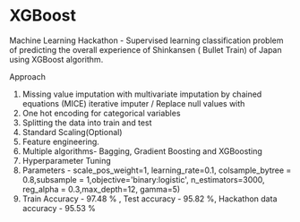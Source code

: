 # XGBoost
Machine Learning Hackathon -
Supervised learning classification problem of predicting the overall experience of Shinkansen ( Bullet Train) of Japan using XGBoost algorithm.

Approach
1. Missing value imputation with multivariate imputation by chained equations (MICE) iterative imputer / Replace null values with 
2. One hot encoding for categorical variables
3. Splitting the data into train and test
4. Standard Scaling(Optional)
5. Feature engineering.
6. Multiple algorithms- Bagging, Gradient Boosting and XGBoosting
7. Hyperparameter Tuning
8. Parameters - scale_pos_weight=1, learning_rate=0.1, colsample_bytree = 0.8,subsample = 1,objective='binary:logistic', n_estimators=3000, reg_alpha = 0.3,max_depth=12, gamma=5)
9. Train Accuracy - 97.48 % , Test accuracy - 95.82 %, Hackathon data accuracy - 95.53 %

